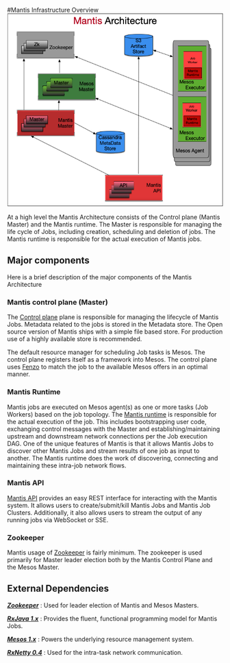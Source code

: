 #Mantis Infrastructure Overview
![High Level Architecture](./images/MantisArchitecture.png)

At a high level the Mantis Architecture consists of the Control plane (Mantis Master) and the
Mantis runtime. The Master is responsible for managing the life cycle of Jobs, including
creation, scheduling and deletion of jobs. The Mantis runtime is responsible for the actual execution 
of Mantis jobs.
 
## Major components
Here is a brief description of the major components of the Mantis Architecture

### Mantis control plane (Master)

The [Control plane](https://github.com/Netflix/mantis-control-plane) plane is responsible for managing the lifecycle of Mantis Jobs. 
Metadata related to the jobs is stored in the Metadata store. The Open source version of Mantis
ships with a simple file based store. For production use of a highly available store is recommended.

The default resource manager for scheduling Job tasks is Mesos. The control plane registers itself
as a framework into Mesos. The control plane uses [Fenzo](https://github.com/Netflix/Fenzo/) to match the job
to the available Mesos offers in an optimal manner.

### Mantis Runtime

Mantis jobs are executed on Mesos agent(s) as one or more tasks (Job Workers) based on the job
topology. The [Mantis runtime](https://github.com/Netflix/mantis) is responsible for the actual execution of the job. This includes
bootstrapping user code, exchanging control messages with the Master and establishing/maintaining upstream and downstream 
network connections per the Job execution DAG. 
One of the unique features of Mantis is that it allows Mantis Jobs to discover other Mantis Jobs and 
stream results of one job as input to another. The Mantis runtime does the work of discovering, 
connecting and maintaining these intra-job network flows.

### Mantis API

[Mantis API](https://github.com/Netflix/mantis-api) provides an easy REST interface for interacting 
with the Mantis system. It allows users to create/submit/kill Mantis Jobs and Mantis Job Clusters.
Additionally, it also allows users to stream the output of any running jobs via WebSocket or SSE.

### Zookeeper

Mantis usage of [Zookeeper](https://zookeeper.apache.org/) is fairly minimum. The zookeeper is used primarily for Master leader election
both by the Mantis Control Plane and the Mesos Master. 

## External Dependencies

***[Zookeeper](https://zookeeper.apache.org/)*** : Used for leader election of Mantis and Mesos
Masters.

***[RxJava 1.x](https://github.com/ReactiveX/RxJava)*** : Provides the fluent, functional programming
model for Mantis Jobs.

***[Mesos 1.x](https://mesos.apache.org/)*** : Powers the underlying resource management system.

***[RxNetty 0.4](https://github.com/ReactiveX/RxNetty)*** : Used for the intra-task network communication.
